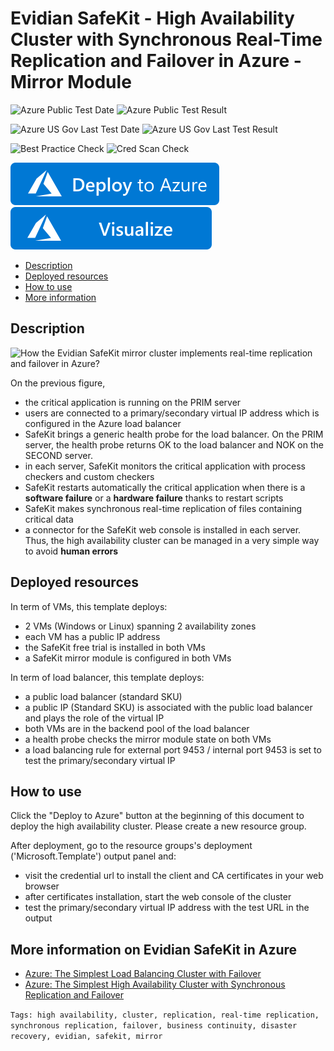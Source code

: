 # Evidian SafeKit - High Availability Cluster with Synchronous Real-Time Replication and Failover in Azure - Mirror Module

![Azure Public Test Date](https://azurequickstartsservice.blob.core.windows.net/badges/safekit-cluster-mirror/PublicLastTestDate.svg)
![Azure Public Test Result](https://azurequickstartsservice.blob.core.windows.net/badges/safekit-cluster-mirror/PublicDeployment.svg)

![Azure US Gov Last Test Date](https://azurequickstartsservice.blob.core.windows.net/badges/safekit-cluster-mirror/FairfaxLastTestDate.svg)
![Azure US Gov Last Test Result](https://azurequickstartsservice.blob.core.windows.net/badges/safekit-cluster-mirror/FairfaxDeployment.svg)

![Best Practice Check](https://azurequickstartsservice.blob.core.windows.net/badges/safekit-cluster-mirror/BestPracticeResult.svg)
![Cred Scan Check](https://azurequickstartsservice.blob.core.windows.net/badges/safekit-cluster-mirror/CredScanResult.svg)

[![Deploy To Azure](https://raw.githubusercontent.com/Azure/azure-quickstart-templates/master/1-CONTRIBUTION-GUIDE/images/deploytoazure.svg?sanitize=true)]("https://portal.azure.com/#create/Microsoft.Template/uri/https%3A%2F%2Fraw.githubusercontent.com%2FAzure%2Fazure-quickstart-templates%2Fmaster%2Fsafekit-cluster-mirror%2Fazuredeploy.json")
[![Visualize](https://raw.githubusercontent.com/Azure/azure-quickstart-templates/master/1-CONTRIBUTION-GUIDE/images/visualizebutton.svg?sanitize=true)]("http://armviz.io/#/?load=https%3A%2F%2Fraw.githubusercontent.com%2FAzure%2Fazure-quickstart-templates%2Fmaster%2Fsafekit-cluster-mirror%2Fazuredeploy.json")

- [Description](#description)
- [Deployed resources](#resources)
- [How to use](#use)
- [More information](#more)

## <a name="description">Description

![How the Evidian SafeKit mirror cluster implements real-time replication and failover in Azure?](images/mirrorarch.png)

On the previous figure,

- the critical application is running on the PRIM server
- users are connected to a primary/secondary virtual IP address which is
  configured in the Azure load balancer
- SafeKit brings a generic health probe for the load balancer. On the PRIM
  server, the health probe returns OK to the load balancer and NOK on the SECOND
  server.
- in each server, SafeKit monitors the critical application with process
  checkers and custom checkers
- SafeKit restarts automatically the critical application when there is a
  **software failure** or a **hardware failure** thanks to restart scripts
- SafeKit makes synchronous real-time replication of files containing critical
  data
- a connector for the SafeKit web console is installed in each server. Thus, the
  high availability cluster can be managed in a very simple way to avoid **human
  errors**

## <a name="resources">Deployed resources

In term of VMs, this template deploys:

- 2 VMs (Windows or Linux) spanning 2 availability zones
- each VM has a public IP address
- the SafeKit free trial is installed in both VMs
- a SafeKit mirror module is configured in both VMs

In term of load balancer, this template deploys:

- a public load balancer (standard SKU)
- a public IP (Standard SKU) is associated with the public load balancer and
  plays the role of the virtual IP
- both VMs are in the backend pool of the load balancer
- a health probe checks the mirror module state on both VMs
- a load balancing rule for external port 9453 / internal port 9453 is set to
  test the primary/secondary virtual IP

## <a name="use">How to use

Click the "Deploy to Azure" button at the beginning of this document to deploy
the high availability cluster. Please create a new resource group.

After deployment, go to the resource groups's deployment ('Microsoft.Template')
output panel and:

- visit the credential url to install the client and CA certificates in your web
  browser
- after certificates installation, start the web console of the cluster
- test the primary/secondary virtual IP address with the test URL in the output

## <a name="more">More information on **Evidian SafeKit** in Azure

- [Azure: The Simplest Load Balancing Cluster with
  Failover](https://www.evidian.com/products/high-availability-software-for-application-clustering/azure-load-balancing-cluster-failover/)
- [Azure: The Simplest High Availability Cluster with Synchronous Replication
  and
  Failover](https://www.evidian.com/products/high-availability-software-for-application-clustering/azure-high-availability-cluster-synchronous-replication-failover/)

`Tags: high availability, cluster, replication, real-time replication, synchronous replication, failover, business continuity, disaster recovery, evidian, safekit, mirror`
